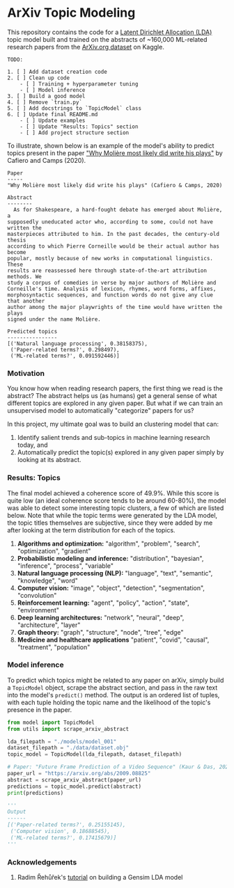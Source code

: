 # ArXiv Topic Modeling

This repository contains the code for a [Latent Dirichlet Allocation (LDA)](https://www.jmlr.org/papers/volume3/blei03a/blei03a.pdf) topic model built and trained on the abstracts of ~160,000 ML-related research papers from the [ArXiv.org dataset](https://www.kaggle.com/Cornell-University/arxiv) on Kaggle.

```
TODO:

1. [ ] Add dataset creation code
2. [ ] Clean up code
    - [ ] Training + hyperparameter tuning
    - [ ] Model inference
3. [ ] Build a good model
4. [ ] Remove `train.py`
5. [ ] Add docstrings to `TopicModel` class
6. [ ] Update final README.md
    - [ ] Update examples
    - [ ] Update "Results: Topics" section
    - [ ] Add project structure section
```

To illustrate, shown below is an example of the model's ability to predict topics present in the paper ["Why Molière most likely did write his plays"](https://arxiv.org/abs/2001.01595) by Cafiero and Camps (2020).

```
Paper
-----
"Why Molière most likely did write his plays" (Cafiero & Camps, 2020)

Abstract
--------
  As for Shakespeare, a hard-fought debate has emerged about Molière, a
supposedly uneducated actor who, according to some, could not have written the
masterpieces attributed to him. In the past decades, the century-old thesis
according to which Pierre Corneille would be their actual author has become
popular, mostly because of new works in computational linguistics. These
results are reassessed here through state-of-the-art attribution methods. We
study a corpus of comedies in verse by major authors of Molière and
Corneille's time. Analysis of lexicon, rhymes, word forms, affixes,
morphosyntactic sequences, and function words do not give any clue that another
author among the major playwrights of the time would have written the plays
signed under the name Molière.

Predicted topics
----------------
[('Natural language processing', 0.38158375),
 ('Paper-related terms?', 0.298497),
 ('ML-related terms?', 0.091592446)]
```

### Motivation

You know how when reading research papers, the first thing we read is the abstract? The abstract helps us (as humans) get a general sense of what different topics are explored in any given paper. But what if we can train an unsupervised model to automatically "categorize" papers for us?

In this project, my ultimate goal was to build an clustering model that can:

1. Identify salient trends and sub-topics in machine learning research today, and
2. Automatically predict the topic(s) explored in any given paper simply by looking at its abstract.

### Results: Topics

The final model achieved a coherence score of 49.9%. While this score is quite low (an ideal coherence score tends to be around 60-80%), the model was able to detect some interesting topic clusters, a few of which are listed below. Note that while the topic terms were generated by the LDA model, the topic titles themselves are subjective, since they were added by me after looking at the term distribution for each of the topics.

1. **Algorithms and optimization:** "algorithm", "problem", "search", "optimization", "gradient"
2. **Probabilistic modeling and inference:** "distribution", "bayesian", "inference", "process", "variable"
3. **Natural language processing (NLP):** "language", "text", "semantic", "knowledge", "word"
4. **Computer vision:** "image", "object", "detection", "segmentation", "convolution"
5. **Reinforcement learning:** "agent", "policy", "action", "state", "environment"
6. **Deep learning architectures:** "network", "neural", "deep", "architecture", "layer"
7. **Graph theory:** "graph", "structure", "node", "tree", "edge"
8. **Medicine and healthcare applications** "patient", "covid", "causal", "treatment", "population"

### Model inference

To predict which topics might be related to any paper on arXiv, simply build a `TopicModel` object, scrape the abstract section, and pass in the raw text into the model's `predict()` method. The output is an ordered list of tuples, with each tuple holding the topic name and the likelihood of the topic's presence in the paper.

```python
from model import TopicModel
from utils import scrape_arxiv_abstract

lda_filepath = "./models/model_001"
dataset_filepath = "./data/dataset.obj"
topic_model = TopicModel(lda_filepath, dataset_filepath)

# Paper: "Future Frame Prediction of a Video Sequence" (Kaur & Das, 2020)
paper_url = "https://arxiv.org/abs/2009.08825"
abstract = scrape_arxiv_abstract(paper_url)
predictions = topic_model.predict(abstract)
print(predictions)

'''
Output
------
[('Paper-related terms?', 0.25155145),
 ('Computer vision', 0.18688545),
 ('ML-related terms?', 0.17415679)]
'''
```
### Acknowledgements

1. Radim Řehůřek's [tutorial](https://radimrehurek.com/gensim/auto_examples/tutorials/run_lda.html) on building a Gensim LDA model
